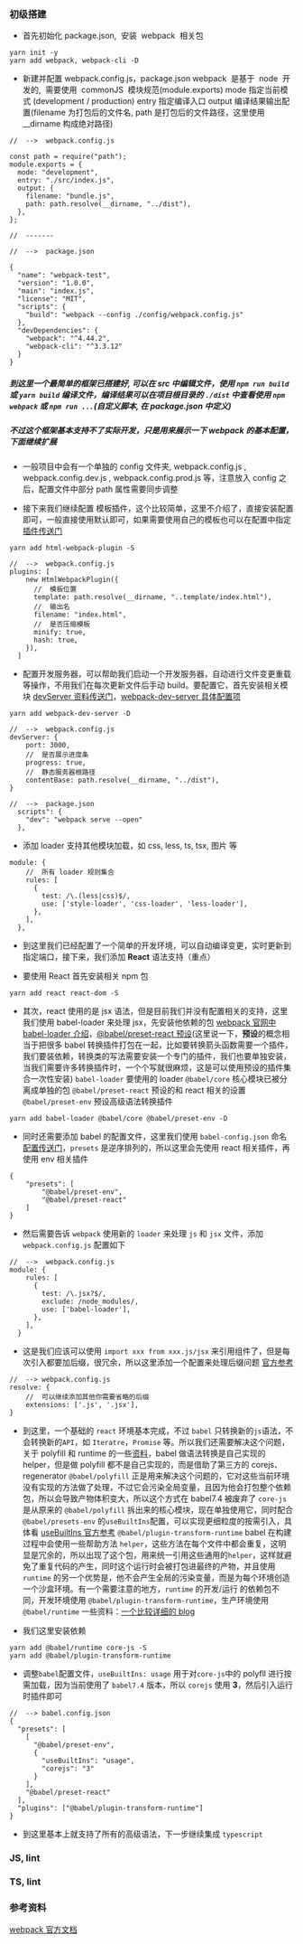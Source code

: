 ### 初级搭建

- 首先初始化 package.json,  安装  webpack  相关包

```
yarn init -y
yarn add webpack, webpack-cli -D
```

- 新建并配置 webpack.config.js，package.json
  webpack  是基于  node  开发的,  需要使用  commonJS  模块规范(module.exports)
  mode 指定当前模式 (development / production)
  entry 指定编译入口
  output 编译结果输出配置(filename 为打包后的文件名, path 是打包后的文件路径，这里使用 \_\_dirname 构成绝对路径)

```
//  -->  webpack.config.js

const path = require("path");
module.exports = {
  mode: "development",
  entry: "./src/index.js",
  output: {
    filename: "bundle.js",
    path: path.resolve(__dirname, "../dist"),
  },
};

//  -------

//  -->  package.json

{
  "name": "webpack-test",
  "version": "1.0.0",
  "main": "index.js",
  "license": "MIT",
  "scripts": {
    "build": "webpack --config ./config/webpack.config.js"
  },
  "devDependencies": {
    "webpack": "^4.44.2",
    "webpack-cli": "^3.3.12"
  }
}
```

##### 到这里一个最简单的框架已搭建好, 可以在 src 中编辑文件，使用 `npm run build` 或 `yarn build` 编译文件，编译结果可以在项目根目录的 `./dist` 中查看使用 `npm webpack` 或 `npm run ...`(自定义脚本, 在 package.json 中定义)

##### 不过这个框架基本支持不了实际开发，只是用来展示一下 webpack 的基本配置，下面继续扩展

- 一般项目中会有一个单独的 config 文件夹, webpack.config.js , webpack.config.dev.js , webpack.config.prod.js 等，注意放入 config 之后，配置文件中部分 path 属性需要同步调整

- 接下来我们继续配置 模板插件，这个比较简单，这里不介绍了，直接安装配置即可，一般直接使用默认即可，如果需要使用自己的模板也可以在配置中指定 [插件传送门](https://webpack.docschina.org/plugins/html-webpack-plugin/)

```
yarn add html-webpack-plugin -S 
```

```
//  -->  webpack.config.js
plugins: [
    new HtmlWebpackPlugin({
      //  模板位置
      template: path.resolve(__dirname, "..template/index.html"),
      //  输出名
      filename: "index.html",
      //  是否压缩模板
      minify: true,
      hash: true,
    }),
  ]
```

- 配置开发服务器，可以帮助我们启动一个开发服务器，自动进行文件变更重载等操作，不用我们在每次更新文件后手动 build。要配置它，首先安装相关模块 [devServer 资料传送门](https://webpack.docschina.org/guides/development/#using-webpack-dev-server)，[webpack-dev-server 具体配置项](https://github.com/webpack/webpack-dev-server)

```
yarn add webpack-dev-server -D
```

```
//  -->  webpack.config.js
devServer: {
    port: 3000,
    //  是否展示进度条
    progress: true,
    //  静态服务器根路径
    contentBase: path.resolve(__dirname, "../dist"),
}
```

```
//  -->  package.json
  scripts": {
    "dev": "webpack serve --open"
  },
```

- 添加 loader 支持其他模块加载，如 css, less, ts, tsx, 图片 等

```
module: {
    //  所有 loader 规则集合
    rules: [
      {
        test: /\.(less|css)$/,
        use: ['style-loader', 'css-loader', 'less-loader'],
      },
    ],
  },
```

- 到这里我们已经配置了一个简单的开发环境，可以自动编译变更，实时更新到指定端口，接下来，我们添加 **React** 语法支持（重点）

- 要使用 React 首先安装相关 npm 包

```
yarn add react react-dom -S
```

- 其次，react 使用的是 jsx 语法，但是目前我们并没有配置相关的支持，这里我们使用 babel-loader 来处理 jsx，先安装他依赖的包 [webpack 官网中 babel-loader 介绍](https://webpack.docschina.org/loaders/babel-loader/)，[@babel/preset-react 预设](https://www.babeljs.cn/docs/babel-preset-react)(这里说一下，**预设**的概念相当于把很多 babel 转换插件打包在一起，比如要转换箭头函数需要一个插件，我们要装依赖，转换类的写法需要安装一个专门的插件，我们也要单独安装，当我们需要许多转换插件时，一个个写就很麻烦，这是可以使用预设的插件集合一次性安装)
  `babel-loader` 要使用的 loader
  `@babel/core` 核心模块已被分离成单独的包
  `@babel/preset-react` 预设的和 react 相关的设置
  `@babel/preset-env` 预设高级语法转换插件

```
yarn add babel-loader @babel/core @babel/preset-env -D
```

- 同时还需要添加 babel 的配置文件，这里我们使用 `babel-config.json` 命名 [配置传送门](https://www.babeljs.cn/docs/configuration)，`presets` 是逆序排列的，所以这里会先使用 react 相关插件，再使用 env 相关插件

```
{
    "presets": [
        "@babel/preset-env",
        "@babel/preset-react"
    ]
}
```

- 然后需要告诉 `webpack` 使用新的 `loader` 来处理 `js` 和 `jsx` 文件，添加 `webpack.config.js` 配置如下

```
//  -->  webpack.config.js
module: {
    rules: [
      {
        test: /\.jsx?$/,
        exclude: /node_modules/,
        use: ['babel-loader'],
      },
    ],
  }
```

- 这是我们应该可以使用 `import xxx from xxx.js/jsx` 来引用组件了，但是每次引入都要加后缀，很冗余，所以这里添加一个配置来处理后缀问题 [官方参考](https://webpack.docschina.org/configuration/resolve/#resolveextensions)

```
//  --> webpack.config.js
resolve: {
    //  可以继续添加其他你需要省略的后缀
    extensions: ['.js', '.jsx'],
}
```

- 到这里，一个基础的 `react` 环境基本完成，不过 `babel` 只转换新的`js`语法，不会转换新的`API`，如 `Iteratre`，`Promise` 等。所以我们还需要解决这个问题，关于 polyfill 和 runtime 的一些[资料](https://www.babeljs.cn/docs/babel-polyfill)，babel 做语法转换是自己实现的 helper，但是做 polyfill 都不是自己实现的，而是借助了第三方的 corejs、regenerator
  `@babel/polyfill` 正是用来解决这个问题的，它对这些当前环境没有实现的方法做了处理，不过它会污染全局变量，且因为他会打包整个依赖包，所以会导致产物体积变大，所以这个方式在 babel7.4 被废弃了
  `core-js` 是从原来的 `@babel/polyfill` 拆出来的核心模块，现在单独使用它，同时配合`@babel/presets-env` 的`useBuiltIns`配置，可以实现更细粒度的按需引入，具体看 [useBuiltIns 官方参考](https://www.babeljs.cn/docs/babel-preset-env#usebuiltins)
  `@babel/plugin-transform-runtime` babel 在构建过程中会使用一些帮助方法 `helper`，这些方法在每个文件中都会重复，这明显是冗余的，所以出现了这个包，用来统一引用这些通用的`helper`，这样就避免了重复代码的产生，同时这个运行时会被打包进最终的产物，并且使用 `runtime` 的另一个优势是，他不会产生全局的污染变量，而是为每个环境创造一个沙盒环境。有一个需要注意的地方，`runtime` 的开发/运行 的依赖包不同，开发环境使用 `@babel/plugin-transform-runtime`，生产环境使用`@babel/runtime`
  一些资料：[一个比较详细的 blog](https://blog.liuyunzhuge.com/2019/09/04/babel%E8%AF%A6%E8%A7%A3%EF%BC%88%E4%BA%94%EF%BC%89-polyfill%E5%92%8Cruntime/)

- 我们这里安装依赖

```
yarn add @babel/runtime core-js -S
yarn add @babel/plugin-transform-runtime
```

- 调整`babel`配置文件，`useBuiltIns: usage` 用于对`core-js`中的 polyfll 进行按需加载，因为当前使用了 `babel7.4` 版本，所以 `corejs` 使用 **3**，然后引入运行时插件即可

```
//  --> babel.config.json
{
  "presets": [
    [
      "@babel/preset-env",
      {
        "useBuiltIns": "usage",
        "corejs": "3"
      }
    ],
    "@babel/preset-react"
  ],
  "plugins": ["@babel/plugin-transform-runtime"]
}
```

- 到这里基本上就支持了所有的高级语法，下一步继续集成 `typescript`

### JS, lint

### TS, lint

### 参考资料

[webpack 官方文档](https://webpack.docschina.org/concepts/)
